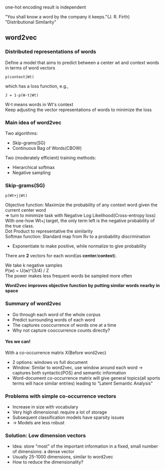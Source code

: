 one-hot encoding result is independent  
  
"You shall know a word by the company it keeps."(J. R. Firth)    
"Distributional Similarity"    

## word2vec
### Distributed representations of words
Define a model that aims to predict between a center wt and context words in terms of word vectors  

	p(context|Wt)  

which has a loss function, e.g.,   
	    
	J = 1-p(W-t|Wt)   

W-t means words in Wt's context    
Keep adjusting the vector representations of words to minimize the loss   

### Main idea of word2vec
Two algorithms:   
    
+ Skip-grams(SG)
+ Continuous Bag of Words(CBOW)
    
Two (moderately efficient) training methods:
   
+ Hierarchical softmax
+ Negative sampling

### Skip-grams(SG)

	p(Wt+j|Wt)   

Objective function: Maximize the probability of any context word given the current center word    
=> turn to minimize task with Negative Log Likelihood(Cross-entropy loss)   
With one-how Wt+j target, the only term left is the negative probability of the true class.    
Dot Product to representative the similarity   
Softmax function: Standard map from Rv to a probability discrimination   
+ Exponentiate to make positive, while normalize to give probability
   
There are **2** vectors for each word(as **center**/**context**).    

We take k negative samples    
P(w) = U(w)^(3/4) / Z    
The power makes less frequent words be sampled more often    

**Word2vec improves objective function by putting similar words nearby in space**    

### Summary of word2vec
+ Go through each word of the whole corpus
+ Predict surrounding words of each word
+ The captures cooccurrence of words one at a time
+ Why not capture cooccurrence counts directly?
#### Yes we can!
With a co-occurrence matrix X(Before word2vec)
+ 2 options: windows vs full document
+ Window: Similar to word2vec, use window around each word -> captures both syntactic(POS) and semantic information
+ Word-document co-occurrence matrix will give general topics(all sports terms will hace similar entries) leading to "Latent Semantic Analysis"

### Problems with simple co-occurrence vectors
+ Increase in size with vocabulary
+ Very high dimensional: require a lot of storage
+ Subsequent classification models have sparsity issues
+ -> Models are less robust

### Solution: Low dimension	vectors
+ Idea: store "most" of the important information in a fixed, small number of dimensions: a dense vector
+ Usually 25-1000 dimensions, similar to word2vec
+ How to reduce the dimensionality?
